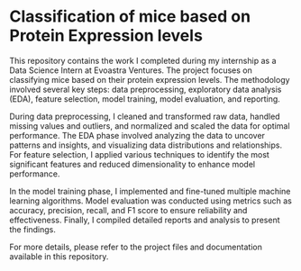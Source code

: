 # Classification of mice based on Protein Expression levels
This repository contains the work I completed during my internship as a Data Science Intern at Evoastra Ventures. The project focuses on classifying mice based on their protein expression levels. The methodology involved several key steps: data preprocessing, exploratory data analysis (EDA), feature selection, model training, model evaluation, and reporting.

During data preprocessing, I cleaned and transformed raw data, handled missing values and outliers, and normalized and scaled the data for optimal performance. The EDA phase involved analyzing the data to uncover patterns and insights, and visualizing data distributions and relationships. For feature selection, I applied various techniques to identify the most significant features and reduced dimensionality to enhance model performance.

In the model training phase, I implemented and fine-tuned multiple machine learning algorithms. Model evaluation was conducted using metrics such as accuracy, precision, recall, and F1 score to ensure reliability and effectiveness. Finally, I compiled detailed reports and analysis to present the findings.

For more details, please refer to the project files and documentation available in this repository.

